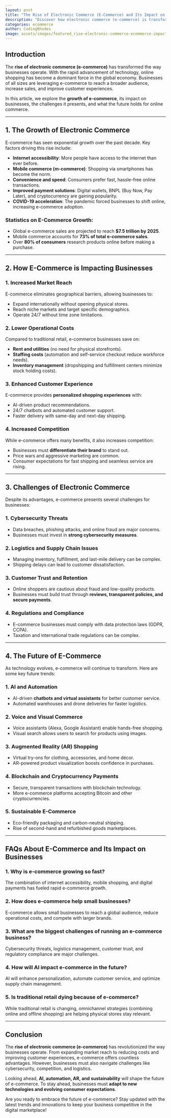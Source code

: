 ```yaml
---
layout: post
title: "The Rise of Electronic Commerce (E-Commerce) and Its Impact on Businesses"
description: "Discover how electronic commerce (e-commerce) is transforming businesses in 2025. Learn about its advantages, challenges, and future impact."
categories: ecommerce
author: CodingRhodes
image: assets/images/featured_rise-electronic-commerce-ecommerce-impact-businesses.webp
---
```


## Introduction

The **rise of electronic commerce (e-commerce)** has transformed the way businesses operate. With the rapid advancement of technology, online shopping has become a dominant force in the global economy. Businesses of all sizes are leveraging e-commerce to reach a broader audience, increase sales, and improve customer experiences.

In this article, we explore the **growth of e-commerce**, its impact on businesses, the challenges it presents, and what the future holds for online commerce.

---

## 1. The Growth of Electronic Commerce

E-commerce has seen exponential growth over the past decade. Key factors driving this rise include:

- **Internet accessibility**: More people have access to the internet than ever before.
- **Mobile commerce (m-commerce)**: Shopping via smartphones has become the norm.
- **Convenience and speed**: Consumers prefer fast, hassle-free online transactions.
- **Improved payment solutions**: Digital wallets, BNPL (Buy Now, Pay Later), and cryptocurrency are gaining popularity.
- **COVID-19 acceleration**: The pandemic forced businesses to shift online, increasing e-commerce adoption.

### **Statistics on E-Commerce Growth:**
- Global e-commerce sales are projected to reach **$7.5 trillion by 2025**.
- Mobile commerce accounts for **73% of total e-commerce sales**.
- Over **80% of consumers** research products online before making a purchase.

---

## 2. How E-Commerce is Impacting Businesses

<ins class="adsbygoogle"
     style="display:block"
     data-ad-client="ca-pub-2784742237479601"
     data-ad-slot="3760872290"
     data-ad-format="auto"
     data-full-width-responsive="true"></ins>
<script>
     (adsbygoogle = window.adsbygoogle || []).push({});
</script>

### **1. Increased Market Reach**
E-commerce eliminates geographical barriers, allowing businesses to:
- Expand internationally without opening physical stores.
- Reach niche markets and target specific demographics.
- Operate 24/7 without time zone limitations.

### **2. Lower Operational Costs**
Compared to traditional retail, e-commerce businesses save on:
- **Rent and utilities** (no need for physical storefronts).
- **Staffing costs** (automation and self-service checkout reduce workforce needs).
- **Inventory management** (dropshipping and fulfillment centers minimize stock holding costs).

### **3. Enhanced Customer Experience**
E-commerce provides **personalized shopping experiences** with:
- AI-driven product recommendations.
- 24/7 chatbots and automated customer support.
- Faster delivery with same-day and next-day shipping.

### **4. Increased Competition**
While e-commerce offers many benefits, it also increases competition:
- Businesses must **differentiate their brand** to stand out.
- Price wars and aggressive marketing are common.
- Consumer expectations for fast shipping and seamless service are rising.

---

## 3. Challenges of Electronic Commerce

Despite its advantages, e-commerce presents several challenges for businesses:

### **1. Cybersecurity Threats**
- Data breaches, phishing attacks, and online fraud are major concerns.
- Businesses must invest in **strong cybersecurity measures**.

### **2. Logistics and Supply Chain Issues**
- Managing inventory, fulfillment, and last-mile delivery can be complex.
- Shipping delays can lead to customer dissatisfaction.

### **3. Customer Trust and Retention**
- Online shoppers are cautious about fraud and low-quality products.
- Businesses must build trust through **reviews, transparent policies, and secure payments**.

### **4. Regulations and Compliance**
- E-commerce businesses must comply with data protection laws (GDPR, CCPA).
- Taxation and international trade regulations can be complex.

---

## 4. The Future of E-Commerce

As technology evolves, e-commerce will continue to transform. Here are some key future trends:

### **1. AI and Automation**
- AI-driven **chatbots and virtual assistants** for better customer service.
- Automated warehouses and drone deliveries for faster logistics.

### **2. Voice and Visual Commerce**
- Voice assistants (Alexa, Google Assistant) enable hands-free shopping.
- Visual search allows users to search for products using images.

### **3. Augmented Reality (AR) Shopping**
- Virtual try-ons for clothing, accessories, and home décor.
- AR-powered product visualization boosts confidence in purchases.

### **4. Blockchain and Cryptocurrency Payments**
- Secure, transparent transactions with blockchain technology.
- More e-commerce platforms accepting Bitcoin and other cryptocurrencies.

### **5. Sustainable E-Commerce**
- Eco-friendly packaging and carbon-neutral shipping.
- Rise of second-hand and refurbished goods marketplaces.

---

## FAQs About E-Commerce and Its Impact on Businesses

<ins class="adsbygoogle"
     style="display:block"
     data-ad-client="ca-pub-2784742237479601"
     data-ad-slot="3760872290"
     data-ad-format="auto"
     data-full-width-responsive="true"></ins>
<script>
     (adsbygoogle = window.adsbygoogle || []).push({});
</script>

### **1. Why is e-commerce growing so fast?**
The combination of internet accessibility, mobile shopping, and digital payments has fueled rapid e-commerce growth.

### **2. How does e-commerce help small businesses?**
E-commerce allows small businesses to reach a global audience, reduce operational costs, and compete with larger brands.

### **3. What are the biggest challenges of running an e-commerce business?**
Cybersecurity threats, logistics management, customer trust, and regulatory compliance are major challenges.

### **4. How will AI impact e-commerce in the future?**
AI will enhance personalization, automate customer service, and optimize supply chain management.

### **5. Is traditional retail dying because of e-commerce?**
While traditional retail is changing, omnichannel strategies (combining online and offline shopping) are helping physical stores stay relevant.

---

## Conclusion

The **rise of electronic commerce (e-commerce)** has revolutionized the way businesses operate. From expanding market reach to reducing costs and improving customer experiences, e-commerce offers countless advantages. However, businesses must also navigate challenges like cybersecurity, competition, and logistics.

Looking ahead, **AI, automation, AR, and sustainability** will shape the future of e-commerce. To stay ahead, businesses must **adapt to new technologies and evolving consumer expectations**.

Are you ready to embrace the future of e-commerce? Stay updated with the latest trends and innovations to keep your business competitive in the digital marketplace!
